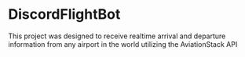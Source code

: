 # DiscordFlightBot
This project was designed to receive realtime arrival and departure information from any airport in the world utilizing the AviationStack API
